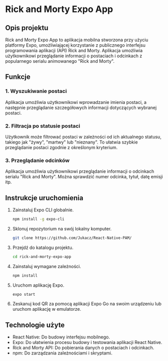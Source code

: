 # Rick and Morty Expo App

## Opis projektu
Rick and Morty Expo App to aplikacja mobilna stworzona przy użyciu platformy Expo, umożliwiającej korzystanie z publicznego interfejsu programowania aplikacji (API) Rick and Morty. Aplikacja umożliwia użytkownikowi przeglądanie informacji o postaciach i odcinkach z popularnego serialu animowanego "Rick and Morty".

## Funkcje

### 1. Wyszukiwanie postaci
Aplikacja umożliwia użytkownikowi wprowadzanie imienia postaci, a następnie przeglądanie szczegółowych informacji dotyczących wybranej postaci.

### 2. Filtracja po statusie postaci
Użytkownik może filtrować postaci w zależności od ich aktualnego statusu, takiego jak "żywy", "martwy" lub "nieznany". To ułatwia szybkie przeglądanie postaci zgodnie z określonym kryterium.

### 3. Przeglądanie odcinków
Aplikacja umożliwia użytkownikowi przeglądanie informacji o odcinkach serialu "Rick and Morty". Można sprawdzić numer odcinka, tytuł, datę emisji itp.

## Instrukcje uruchomienia

1. Zainstaluj Expo CLI globalnie.
    ```bash
    npm install -g expo-cli
    ```

2. Sklonuj repozytorium na swój lokalny komputer.
    ```bash
    git clone https://github.com/Jukacz/React-Native-PAM/
    ```

3. Przejdź do katalogu projektu.
    ```bash
    cd rick-and-morty-expo-app
    ```

4. Zainstaluj wymagane zależności.
    ```bash
    npm install
    ```

5. Uruchom aplikację Expo.
    ```bash
    expo start
    ```

6. Zeskanuj kod QR za pomocą aplikacji Expo Go na swoim urządzeniu lub uruchom aplikację w emulatorze.

## Technologie użyte

- React Native: Do budowy interfejsu mobilnego.
- Expo: Do ułatwienia procesu budowy i testowania aplikacji React Native.
- Rick and Morty API: Do pobierania danych o postaciach i odcinkach.
- npm: Do zarządzania zależnościami i skryptami.
